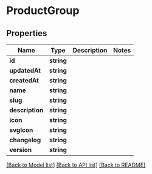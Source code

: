 # ProductGroup

## Properties
Name | Type | Description | Notes
------------ | ------------- | ------------- | -------------
**id** | **string** |  | 
**updatedAt** | **string** |  | 
**createdAt** | **string** |  | 
**name** | **string** |  | 
**slug** | **string** |  | 
**description** | **string** |  | 
**icon** | **string** |  | 
**svgIcon** | **string** |  | 
**changelog** | **string** |  | 
**version** | **string** |  | 

[[Back to Model list]](../../README.md#documentation-for-models) [[Back to API list]](../../README.md#documentation-for-api-endpoints) [[Back to README]](../../README.md)

